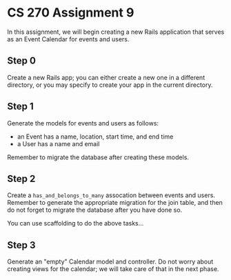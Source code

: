 CS 270 Assignment 9
===================

In this assignment, we will begin creating a new Rails application that serves as
an Event Calendar for events and users.

Step 0
------
Create a new Rails app; you can either create a new one in a different directory, 
or you may specify to create your app in the current directory.

Step 1
------
Generate the models for events and users as follows:

* an Event has a name, location, start time, and end time
* a User has a name and email

Remember to migrate the database after creating these models.

Step 2
------
Create a `has_and_belongs_to_many` assocation between events and users.  Remember
to generate the appropriate migration for the join table, and then do not forget
to migrate the database after you have done so.

You can use scaffolding to do the above tasks...

Step 3
------
Generate an "empty" Calendar model and controller.  Do not worry about creating 
views for the calendar; we will take care of that in the next phase.